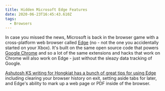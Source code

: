 ```yaml
---
title: Hidden Microsoft Edge Features
date: 2020-06-23T16:45:43.610Z
tags:
  - Browsers
---
```

In case you missed the news, Microsoft is back in the browser game with a cross-platform web browser called [Edge](https://www.microsoft.com/en-us/edge) (no - not the one you accidentally started on your Xbox). It's built on the same open source code that powers [Google Chrome](https://www.google.com/chrome/index.html) and so a lot of the same extensions and hacks that work on Chrome will also work on Edge - just without the sleazy data tracking of Google.

[Ashutosh KS writing for Hongkiat has a bunch of great tips for using Edge](https://www.hongkiat.com/blog/less-known-microsoft-features-and-how-to-use-them/) including clearing your browser history on exit, setting aside tabs for later, and Edge's ability to mark up a web page or PDF inside of the browser.